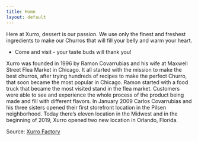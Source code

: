 ```yaml
---
title: Home
layout: default
---
```

Here at Xurro, dessert is our passion. We use only the finest and freshest
ingredients to make our Churros that will fill your belly and warm your heart.
- Come and visit - your taste buds will thank you!

Xurro was founded in 1996 by Ramon Covarrubias and his wife at Maxwell Street
Flea Market in Chicago. It all started with the mission to make the best
churros, after trying hundreds of recipes to make the perfect Churro, that soon
became the most popular in Chicago. Ramon started with a food truck that became
the most visited stand in the flea market. Customers were able to see and
experience the whole process of the product being made and fill with different
flavors. In January 2009 Carlos Covarrubias and his three sisters opened their
first storefront location in the Pilsen neighborhood. Today there’s eleven
location in the Midwest and in the beginning of 2019, Xurro opened two new
location in Orlando, Florida.

​Source: [Xurro Factory](https://www.churrofactory.com)
